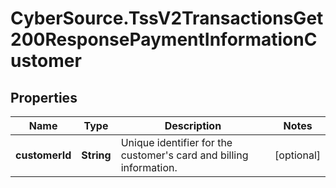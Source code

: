 # CyberSource.TssV2TransactionsGet200ResponsePaymentInformationCustomer

## Properties
Name | Type | Description | Notes
------------ | ------------- | ------------- | -------------
**customerId** | **String** | Unique identifier for the customer&#39;s card and billing information. | [optional] 


